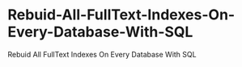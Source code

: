 # Rebuid-All-FullText-Indexes-On-Every-Database-With-SQL
Rebuid All FullText Indexes On Every Database With SQL
